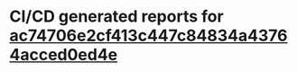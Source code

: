 # CI/CD generated reports for [ac74706e2cf413c447c84834a43764acced0ed4e](https://github.com/hydephp/develop/commit/ac74706e2cf413c447c84834a43764acced0ed4e)
